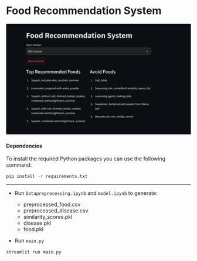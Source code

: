 # Food Recommendation System
<div style="text-align: center;">
  <img src="assets/demo.png" alt="Demo GIF">
</div>

#### Dependencies
To install the required Python packages you can use the following command:

```bash
pip install -r requirements.txt
```
<hr>

- Run `Datapreprocessing.ipynb` and `model.ipynb` to generate:

    - preprocessed_food.csv
    - preprocessed_disease.csv
    - similarity_scores.pkl
    - disease.pkl
    - food.pkl

- Run `main.py` 
```bash
streamlit run main.py
```